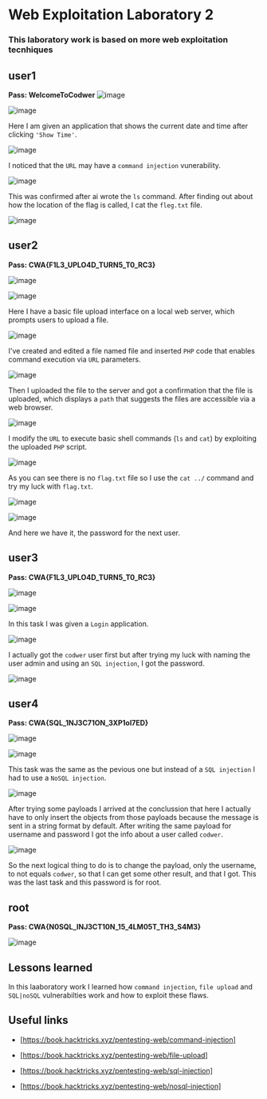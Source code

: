 # Web Exploitation Laboratory 2
### This laboratory work is based on more web exploitation tecnhiques


## user1
**Pass:	WelcomeToCodwer**
![image](https://github.com/cbr1N/codwer/assets/95069685/1e245add-1f82-4e7f-80ff-cc61b218c289)

![image](https://github.com/cbr1N/codwer/assets/95069685/5dac2c89-50da-4d25-a8a3-e4833728538c)

Here I am given an application that shows the current date and time after clicking `'Show Time'`.

![image](https://github.com/cbr1N/codwer/assets/95069685/ef9780d1-e66e-44d3-87b8-678bdbe2a340)

I noticed that the `URL` may have a `command injection` vunerability.

![image](https://github.com/cbr1N/codwer/assets/95069685/695aa46d-0e70-40c0-8fe0-9ea3bf3eadbf)

This was confirmed after ai wrote the `ls` command. After finding out about how the location of the flag is called, I cat the `fleg.txt` file.

![image](https://github.com/cbr1N/codwer/assets/95069685/bf4e1e43-561a-4321-a36d-26224dbae655)




## user2
**Pass: CWA{F1L3_UPLO4D_TURN5_T0_RC3}**

![image](https://github.com/cbr1N/codwer/assets/95069685/88332b49-106b-4931-872f-c2984fd115fd)

![image](https://github.com/cbr1N/codwer/assets/95069685/46678105-af26-41c6-960f-3ac666cfe68e)

Here I have a basic file upload interface on a local web server, which prompts users to upload a file.

![image](https://github.com/cbr1N/codwer/assets/95069685/16a5e4e5-41f0-41bf-b86f-9efe57358374)

I've created and edited a file named file and inserted `PHP` code that enables command execution via `URL` parameters.

![image](https://github.com/cbr1N/codwer/assets/95069685/e3f1a00b-7d4b-4b56-a5a0-1edc83b27097)

Then I uploaded the file to the server and got a confirmation that the file is uploaded, which displays a `path` that suggests the files are accessible via a web browser.

![image](https://github.com/cbr1N/codwer/assets/95069685/d92e2b29-48ff-4220-8271-22d0676b64c1)

I modify the `URL` to execute basic shell commands (`ls` and `cat`) by exploiting the uploaded `PHP` script.

![image](https://github.com/cbr1N/codwer/assets/95069685/60325d41-94df-44a5-b347-6c8b72660aae)

As you can see there is no `flag.txt` file so I use the `cat ../` command and try my luck with `flag.txt`.

![image](https://github.com/cbr1N/codwer/assets/95069685/9926849b-7b55-455f-9674-ae04b9786b54)

![image](https://github.com/cbr1N/codwer/assets/95069685/6e282a16-c536-40ae-bd10-48d3acae755c)

And here we have it, the password for the next user.

## user3
**Pass: CWA{F1L3_UPLO4D_TURN5_T0_RC3}**

![image](https://github.com/cbr1N/codwer/assets/95069685/c76f2d53-1b5f-47de-8935-7a38a81e0427)

![image](https://github.com/cbr1N/codwer/assets/95069685/0ca68040-f890-412a-83b9-0e12793c5248)

In this task I was given a `Login` application.

![image](https://github.com/cbr1N/codwer/assets/95069685/4c6a0e63-14d7-4f67-95fc-b1eb23075d6e)

I actually got the `codwer` user first but after trying my luck with naming the user admin and using an `SQL injection`, I got the password.

![image](https://github.com/cbr1N/codwer/assets/95069685/aed75af0-2f57-42a7-b98b-9b27151bdd64)


## user4
**Pass: CWA{SQL_1NJ3C71ON_3XP1oI7ED}**

![image](https://github.com/cbr1N/codwer/assets/95069685/223b4bdc-a24a-45ec-a712-6feb0aa2813a)

![image](https://github.com/cbr1N/codwer/assets/95069685/24241a13-6078-4917-9c6b-54d4b3c86342)

This task was the same as the pevious one but instead of a `SQL injection` I had to use a `NoSQL injection`.

![image](https://github.com/cbr1N/codwer/assets/95069685/5f517686-dc1e-4675-b48f-8b78d37b09aa)

After trying some payloads I arrived at the conclussion that here I actually have to only insert the objects from those payloads because the message is sent in a string format by default. After writing the same payload for username and password I got the info about a user called `codwer`.

![image](https://github.com/cbr1N/codwer/assets/95069685/46d73748-fe8f-4f05-97ac-3782791c6af4)

So the next logical thing to do is to change the payload, only the username, to not equals `codwer`, so that I can get some other result, and that I got. This was the last task and this password is for root.


## root
**Pass: CWA{N0SQL_INJ3CT10N_15_4LM05T_TH3_S4M3}**

![image](https://github.com/cbr1N/codwer/assets/95069685/1def2562-460e-4af5-8001-e0cec60cd7b1)

## Lessons learned

In this laaboratory work I learned how `command injection`, `file upload` and `SQL|noSQL` vulnerabilties work and how to exploit these flaws.

## Useful links

- [https://book.hacktricks.xyz/pentesting-web/command-injection]
  
- [https://book.hacktricks.xyz/pentesting-web/file-upload]

- [https://book.hacktricks.xyz/pentesting-web/sql-injection]
  
- [https://book.hacktricks.xyz/pentesting-web/nosql-injection]
